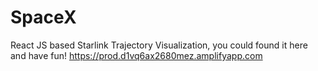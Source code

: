 # SpaceX
React JS based Starlink Trajectory Visualization,
you could found it here and have fun!
https://prod.d1vq6ax2680mez.amplifyapp.com
